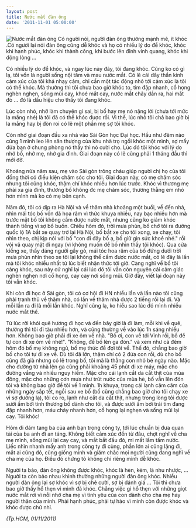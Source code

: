 ```yaml
---
layout: post
title: Nước mắt đàn ông
date: '2011-11-01 05:00:00'
---
```


![Nước mắt đàn ông](https://trinhvanchung.files.wordpress.com/2011/11/image.png)
Có người nói, người đàn ông thường mạnh mẽ, ít khóc .Có người lại nói đàn ông cũng dễ khóc và họ có nhiều lý do để khóc, khóc khi hạnh phúc, khóc khi thành công, khi bước lên đỉnh vinh quang, khóc khi động lòng …

Có nhiều lý do để khóc, và ngay lúc này đây, tôi đang khóc. Cũng ko có gì lạ, tôi vốn là người sống nội tâm và mau nước mắt. Có lẽ cái dây thần kinh cảm xúc của tôi khá nhạy cảm, chỉ cần một tác động nhỏ tới cảm xúc là tôi có thể khóc. Mà thường thì tôi chưa bao giờ khóc to, tim đập nhanh, cổ họng nghèn nghẹn, sống mũi cay, khoé mắt cay, nước mắt chảy dần ra, hai mắt đỏ … đó là dấu hiệu cho thấy tôi đang khóc.

Lúc còn nhỏ, nhỡ làm chuyện gì sai, bị bố hay mẹ nó nặng lời (chưa tới mức la mắng nhé) là tôi đã có thể khóc được rồi. Vì thế, lúc nhỏ tôi chả bao giờ bị la mắng hay bị đòn roi có lẽ một phần mẹ sợ tôi khóc.

Còn nhớ giai đoạn đầu xa nhà vào Sài Gòn học Đại học. Hầu như đêm nào cũng 1 mình leo lên sân thượng của khu nhà trọ ngồi khóc một mình, sợ mấy đứa bạn ở chung phòng nó thấy thì nó cười cho. Lúc đó tôi khóc với lý do nhớ bố, nhớ mẹ, nhớ gia đình. Giai đoạn này có lẽ cũng phải 1 tháng đầu thì mới đỡ.

Khoảng nửa năm sau, mẹ vào Sài gòn trông cháu giúp người chị họ của tôi đồng thời có điều kiện chăm sóc cho tôi. Giai đoạn này, có mẹ chăm sóc nhưng tôi cũng khóc, thậm chí khóc nhiều hơn lúc trước. Khóc vì thương mẹ phải xa gia đình, thương bố không đc mẹ chăm sóc, thương thằng em nhỏ hơn mình mà ko có mẹ bên cạnh.

Năm đó, tôi có dịp ra Hà Nội và về thăm nhà khoảng một buổi, về đến nhà, nhìn mái tóc bố vốn đã hoa râm vì thức khuya nhiều, nay bạc nhiều hơn mà trước mặt bố tôi không cầm được nước mắt, nhưng cũng ko giám khóc thành tiếng vì sợ bố buồn. Chiều hôm đó, trời mưa phùn, bố chở tôi ra đường quốc lộ 1A bắt xe quay trở lại Hà Nội, bố bắt xe cho tôi xong, xe chạy, tôi nhìn theo, chị kịp nói với bố "con đi đây bố ạ, bố giữ gìn sức khoẻ nhé." rồi vội vã quay mặt đi ngay (vì không muốn để bố nhìn thấy tôi khóc). Qua cửa kiếng xe, thấy dáng người gầy gò, mái tóc hoa râm của bố đứng dưới trời mưa phùn nhìn theo xe tôi lại không thể cầm được nước mắt, có lẽ đây là lần mà tôi khóc nhiều nhất từ lúc biết nhận thức tới giờ. Càng nghĩ về bố tôi càng khóc, sau này cứ nghĩ lại cái lúc đó tôi vẫn còn nguyên cái cảm giác nghèn nghẹn nơi cổ họng, cay cay nơi sống mũi. Giờ đây, viết lại đoạn này tôi vẫn khóc.

Khi còn đi học ở Sài gòn, tôi có cơ hội đi HN nhiều lần và lần nào tôi cũng phải tranh thủ về thăm nhà, có lần về thăm nhà được 2 tiếng rồi lại đi. Và mỗi lần ra đi là mỗi lần khóc. Nghĩ cũng lạ, ko hiểu sao lúc đó mình nhiều nước mắt thế.

Từ lúc rời khỏi quê hương đi học và đến bây giờ là đi làm, mỗi khi về quê, thường thì tôi đi tàu nhiều hơn, và cũng thường về vào lúc 1h sáng nhiều hơn. Không bao giờ phải đi xe ôm về nhà. "Bố ơi, con về tới Vinh rồi, bố để tự con đi xe ôm về nhé!". "Không, để bố lên ga đón." và xem như cả đêm hôm đó bố mẹ không ngủ, bố mẹ thức để đợi tôi về. Thế đó, chẳng bao giờ bố cho tôi tự đi xe về. Dù tôi đã lớn, thậm chí có 2 đứa con rồi, dù cho bố cũng đã già nhưng có lẽ trong bố, tôi mã là thằng con nhỏ bé ngày nào. Mặc cho đường từ nhà lên ga cũng phải khoảng 45 phút đi xe máy, mặc cho đường vắng và nhiều nguy hiểm. Mặc cho cái lạnh cắt da cắt thịt của mùa đông, mặc cho những cơn mưa như trút nước của mùa hè, bố vẫn lên đón tôi và không bao giờ để tôi về 1 mình. 1h khuya, trong cái lạnh căm căm của những ngày sắp tết, ngồi sau xe bố (bố cũng chẳng bao giờ cho tôi chạy xe vì sợ đường lạ), tôi co ro, lạnh như cắt da cắt thịt, nhưng trong lòng tôi được sưởi ấm bởi tình thương bố dành cho tôi, và được sưởi ấm bởi trái tim đang đập nhanh hơn, máu chảy nhanh hơn, cổ họng lại nghẹn và sống mũi lại cay. Tôi khóc!

Hôm đi đám tang ba của anh bạn trong công ty, tới lúc chuẩn bị đưa quan tài của ba anh đi an táng. Không biết cảm xúc đến từ đâu, chợt nghĩ về cha mẹ mình, sống mũi lại cay cay, và mắt bắt đầu đỏ, mi mắt lấm tấm nước. Liếc nhìn nhanh mấy anh trong công ty đi cùng, phần lớn ai cũng lặng đi, mắt ai cũng đỏ, cũng giống mình và giám chắc mọi người cũng đang nghĩ về cha mẹ của họ. Điều đó chứng tỏ không chỉ riêng mình dễ khóc.

Người ta bảo, đàn ông không được khóc, khóc là hèn, kém, là nhu nhược, … Người ta còn bảo nhau khinh thường những người đàn ông khóc. Nhiều người đàn ông lại sợ khóc vì sợ bị chê cười, sợ bị đánh giá … Tôi thì chưa bao giờ thấy hổ thẹn vì mình đã khóc. Chẳng việc gì hổ thẹn với những giọt nước mắt rơi vì nỗi nhớ cha mẹ vì tình yêu của con dành cho cha mẹ hay người thân của mình. Phải hạnh phúc, phải tự hào vì mình còn được khóc và khóc được chứ nhỉ.

*(Tp.HCM, 01/11/2011)*